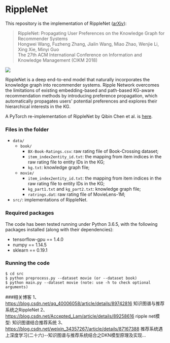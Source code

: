# RippleNet

This repository is the implementation of RippleNet ([arXiv](https://arxiv.org/abs/1803.03467)):
> RippleNet: Propagating User Preferences on the Knowledge Graph for Recommender Systems  
Hongwei Wang, Fuzheng Zhang, Jialin Wang, Miao Zhao, Wenjie Li, Xing Xie, Minyi Guo  
The 27th ACM International Conference on Information and Knowledge Management (CIKM 2018)

![](https://github.com/hwwang55/RippleNet/blob/master/framework.jpg)

RippleNet is a deep end-to-end model that naturally incorporates the knowledge graph into recommender systems.
Ripple Network overcomes the limitations of existing embedding-based and path-based KG-aware recommendation methods by introducing preference propagation, which automatically propagates users' potential preferences and explores their hierarchical interests in the KG.

A PyTorch re-implementation of RippleNet by Qibin Chen et al. is [here](https://github.com/qibinc/RippleNet-PyTorch).


### Files in the folder

- `data/`
  - `book/`
    - `BX-Book-Ratings.csv`: raw rating file of Book-Crossing dataset;
    - `item_index2entity_id.txt`: the mapping from item indices in the raw rating file to entity IDs in the KG;
    - `kg.txt`: knowledge graph file;
  - `movie/`
    - `item_index2entity_id.txt`: the mapping from item indices in the raw rating file to entity IDs in the KG;
    - `kg_part1.txt` and `kg_part2.txt`: knowledge graph file;
    - `ratrings.dat`: raw rating file of MovieLens-1M;
- `src/`: implementations of RippleNet.



### Required packages
The code has been tested running under Python 3.6.5, with the following packages installed (along with their dependencies):
- tensorflow-gpu == 1.4.0
- numpy == 1.14.5
- sklearn == 0.19.1


### Running the code
```
$ cd src
$ python preprocess.py --dataset movie (or --dataset book)
$ python main.py --dataset movie (note: use -h to check optional arguments)
```

###相关博客
1、https://blog.csdn.net/qq_40006058/article/details/89742816 知识图谱与推荐系统之RippleNet 
2、https://blog.csdn.net/Accepted_Lam/article/details/89258616  ripple net模型: 知识图谱结合推荐系统
3、https://blog.csdn.net/weixin_34357267/article/details/87167388  推荐系统遇上深度学习(二十六)--知识图谱与推荐系统结合之DKN模型原理及实现...
